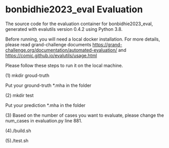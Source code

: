 # bonbidhie2023_eval Evaluation

The source code for the evaluation container for
bonbidhie2023_eval, generated with
evalutils version 0.4.2
using Python 3.8.

Before running, you will need a local docker installation.
For more details, please read grand-challenge documents https://grand-challenge.org/documentation/automated-evaluation/ and https://comic.github.io/evalutils/usage.html 

Please follow these steps to run it on the local machine.

(1) mkdir groud-truth

Put your ground-truth *.mha in the folder

(2) mkdir test

Put your prediction *.mha in the folder

(3) Based on the number of cases you want to evaluate, please change the num_cases in evaluation.py line 881.

(4)./build.sh

(5)./test.sh


